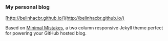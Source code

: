 ### My personal blog

[http://belinhacbr.github.io/](http://belinhacbr.github.io/)

Based on [Minimal Mistakes](http://mmistakes.github.io/minimal-mistakes), a two column responsive Jekyll theme perfect for powering your GitHub hosted blog.
